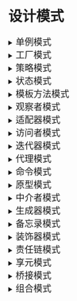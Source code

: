 # 设计模式
<details>
  <summary><font size= 4>单例模式</font></summary>
  <pre>

   ## 简介：
    通过单例方式创建的类在当前进程中只有一个实例，并且会自行实例化向整个系统提供。
   ## 应用场景：
    在软件生命周期中，某个对象只会被实例化一次，例如游戏中的事件控制器等。
</pre>
  <pre>

<font face="verdana" size =4 color = #9370DB>单线程中的单例模式:</font>

```C#
public class Singleton
{
    private Singleton(){}
    private  static Singleton instance;

    public static Singleton GetSingleton()
    {
        if(instance==null)
        {
            instance = new Singleton();
        }
        return instance;
    }
}
```
    这里的if判断是为了保证只有在第一次调用单例时才会被实例化，避免了内存的浪费
    但若在多线程中，如果同时两个动作都判断这个对象为空, 那么这个对象就会被创建2次，这违背了单例模式的初衷。
  </pre>
<pre>

<font face="verdana" size =4 color = #9370DB>多线程单例:</font>

```C#
public seald  class Singleton
{
    private Singleton(){}
    private volatile static Singleton instance;
    private static readonly object Singleton_Lock = new object();

    public static Singleton GetSingleton()
    {

        if(instance==null)//外层if判断_instance不为null时，直接返回实例，避免每次获取实例时进行锁定，节省了性能损耗
        {
            lock (Singleton_Lock)
            {
                if (instance == null)
                {
                    instance = new Singleton();
                }
            }
        }
        return instance;
    }
}
```
    由于互斥锁的存在，虽然保证了同步机制，但也损耗了性能,系统中应该尽量减少lock的使用（也就是排队执行的情况），即根据阿姆达尔定律：S=1/(a+(1-a)/n)，其中S 为加速比，a 为串行计算部分，n为并行计算节点，在并行计算节点一定的情况下，要想增加系统的速度，必须减少串行部分，因为串行意味着，一个人做的时候，其他人必须等着。因此需要在外层再次进行对是否已经进行实例化的判断，这样如果不为空，就不用再次进行lock操作。

    volatile关键字:个线程同时访问一个变量，CLR为允许每个线程进行本地缓存(即重排序)，这就导致了变量的不一致性,而volatitle将禁止重排序。被volatile关键字修饰的变量，具有易变性。所谓的易变性，在汇编层面反映出来，就是两条语句，下一条语句不会直接使用上一条语句对应的volatile变量的寄存器内容，而是重新从内存中读取。
    (重排序在多线程中的影响)：若A线程只分配了地址但未初始化实例，但B线程认为由于已经分配好地址则已经初始化完毕，此时若返回实例，则变量不一致
  </pre>
  <pre>

<font face="verdana" size =4 color = #9370DB>多线程单例优化————Lazy的延迟加载:</font>

```C#
public sealed class Singleton
{
    private Singleton(){}
    private static readonly Lazy<Singleton> instance = new Lazy<Singleton>(() => new Singleton());

    public static Singleton Instance
    {
        get
        {
            return instance.Value;
        }
    }
}
```
    Lazy<T>y作为 .NET Framework 4.0引入的惰性关键字，用来实现对象的延迟初始化，从而优化系统的性能。延迟初始化就是将对象的初始化延迟到第一次使用该对象时。
    Lazy<T> 对象初始化默认是线程安全的，在多线程环境下，第一个访问 Lazy<T> 对象的 Value 属性的线程将初始化 Lazy<T> 对象，以后访问的线程都将使用第一次初始化的数据。
  </pre>
</details>

<details>
  <summary><font size= 4>工厂模式</font></summary>
<pre>

   ## 应用场景：
    工厂模式是一种面向创建的设计模式，用户不需要知道对象是如何创建的，只需要在需要时向工厂中获取。

</pre>
  <pre>
  
  <font face="verdana" size =4 color = #9370DB>简单工厂(Simple Fatory Pattern):</font>

   ![SampleFatory](https://raw.githubusercontent.com/Gatongone/ImageContainer/main/UML/Factory.png)


    结构为：
        -Product 抽象产品类（可以是接口）：封装了产品的抽象方法
        -ProductA、B 具体产品类：实现了父类的抽象方法（接口），是简单工厂创建的目标，是抽象产品的实例
        -SimpleFactory 工厂：负责创建所有产品的内部逻辑，可以被外界直接调用，创建所需的对象
    
    缺点：
        若产品类增加，则需要增加工厂switch的判断破坏了开闭原则（允许新增类来扩展功能，不允许被修改原类代码）


```c#

    public abstract class Product//抽象产品类
    {
        public abstract string getName();
    }
    public class ProductA:Product//具体产品B
    {
        private string name{ get; set; }
        public override string getName()
        {
            return this.name;
        }
    }
    public class ProductB:Product//具体产品A
    {
        private string name{ get; set; }
        public override string getName()
        {
            return this.name;
        }
    } 
    public  class SimpleFactory//工厂类
    {
        public Product createProduct(string name)
        {
            switch (name)
            {
                case "A":
                        ProductA A = new ProductA();
                        System.Console.WriteLine("产品A被创建！");return A;
                        break;
                case "B":
                        ProductB B = new ProductB();
                        System.Console.WriteLine("产品B被创建！");return B; 
                        break;
                default:break;
            }
            return null;
        }
    }
    public class MainTest//测试类
    {
        public static void Main(string[] args)
        {
            SimpleFactory factory = new SimpleFactory();
            Product A = fatory.createProduct("A");
            Product B = fatory.createProduct("B");
        }
    }
```

</pre>
  <pre>
  <font face="verdana" size =4 color = #9370DB>工厂方法模式(Factory Method):

  </font>

   ![Factory Method](https://raw.githubusercontent.com/Gatongone/ImageContainer/main/UML/Factory%20Method.png)

    结构为：
        -Product 抽象产品类（可以是接口）：封装了产品的抽象方法
        -ProductA、B 具体产品类：实现了父类的抽象方法（接口），是简单工厂创建的目标，是抽象产品的实例
        -FactoryA、B 工厂：负责创建某一类产品，可以被外界直接调用，创建所需的对象

    若产品类增加，则只需要增加工厂，这符合了开闭原则，但同时会使代码量和逻辑变得繁琐    

```c#
    public abstract class Product//产品抽象类
    {
        public abstract string getName();
    }
    public abstract class abstructFactory//工厂抽象类
    {
        public abstract Product createProduct(string name);
    }
    public class ProductA:ProductB//具体产品A
    {
        private string name{ get; set; }
        public ProductA(string name)
        {
            this.name =name;;
        }
        public override string getName()
        {
            return this.name;
        }
    }
    public class ProductB:Product//具体产品B
    {
        private string name{ get; set; }
        public ProductB(string name)
        {
            this.name =name;;
        }
        public override string getName()
        {
            return this.name;
        }
    } 
    public class FactoryA:abstructFactory//工厂A，负责创建产品A
    {
        public override Product createProduct(string name)
        {
            System.Console.WriteLine($"产品{name}被工厂A创建!");
            return new ProductA(name);
        }
    }
    public class FactoryB:abstructFactory//工厂B，负责创建产品B
    {
        public override Product createProduct(string name)
        {
            System.Console.WriteLine($"产品{name}被工厂B创建!");            
            return new ProductB(name);
        }
    }
    public class MainTest//测试类
    {
        public static void Main(string[] args)
        {
            FactoryA factoryA = new FactoryA();
            FactoryB factoryB = new FactoryB();
            Product A = factoryA.createProduct("A");
            Product B = factoryB.createProduct("B");
        }
    }
```
   </pre>
   <pre>
<font face="verdana" size =4 color = #9370DB>抽象工厂模式(Abstract Factory):

</font>

   ![abstructFactory](https://raw.githubusercontent.com/Gatongone/ImageContainer/main/UML/abstructFactory.png)

    结构为：
        -Product 抽象产品基类（可以是接口）：封装了产品的抽象方法
        -Phone、Shoes 抽象产品子类：继承了产品基类，是某一类产品的大类
        -Iphone、Huawei、Nike、Adidas：具体产品类：实现了父类的抽象方法（接口），是简单工厂创建的目标，是抽象产品的实例
        -FactoryA、B 工厂：负责创建某几个大类的产品，可以被外界直接调用，创建所需的对象

    在工厂方法模式的基础上新增一类产品，使得工厂可以生成多种类型的产品，此时应注意工厂类对产品大类的筛选应符合开闭原则，可以用泛型或产品基类的方法实现

```c#
    public abstract class Product//产品抽象类
    {
    }
    public abstract class Phone : Product//手机抽象类,继承了产品类
    {
    }
    public abstract class Shoes : Product//鞋抽象类，继承了产品类
    {
    }
    public abstract class abstructFactory//工厂抽象类
    {
        public abstract Product createProduct();
    }

    public class Huawei:Phone//华为手机，继承了手机抽象类
    {
        public Huawei()
        {
            System.Console.WriteLine("Huawei");
        }
    }
    public class Iphone:Phone//苹果手机，继承了手机抽象类
    {
        public Iphone()
        {
            System.Console.WriteLine("Iphone");
        }
    } 
    public class Adidas:Shoes//阿迪鞋，继承了鞋抽象类
    {
        public Adidas()
        {
           System.Console.WriteLine("Adidas");
        }
        
    }
    public class Nike:Shoes//耐克鞋，继承了鞋抽象类
    {
        public Nike()
        {
            System.Console.WriteLine("Nike");
        }
    }    
    public class FactoryA<T>:abstructFactory where T:Product,new()//A工厂，可以生产手机和鞋
    {
        public override T createProduct()
        {
            System.Console.Write("工厂A创建了");
            return new T();
        }
    }
    public class FactoryB<T>:abstructFactory where T:Product,new()//B工厂，可以生产手机和鞋
    {
        public override T createProduct()
        {
            System.Console.Write("工厂B创建了");
            return new T();
        }
    }
    public class MainTest//测试类
    {
        public static void Main(string[] args)
        {
            FactoryA<Iphone> factoryA = new FactoryA<Iphone>();
            FactoryB<Nike> factoryB = new FactoryB<Nike>();
            Phone A = factoryA.createProduct();
            Shoes B = factoryB.createProduct();
        }
    }
```

   </pre>

</details>



<details>
  <summary><font size= 4>策略模式</font></summary>
  <pre>



  </pre>
</details>



<details>
  <summary><font size= 4>状态模式</font></summary>
  <pre>



  </pre>
</details>



<details>
  <summary><font size= 4>模板方法模式</font></summary>
  <pre>



  </pre>
</details>



<details>
  <summary><font size= 4>观察者模式</font></summary>
  <pre>



  </pre>
</details>

<details>
  <summary><font size= 4>适配器模式</font></summary>
  <pre>



  </pre>
</details>

<details>
  <summary><font size= 4>访问者模式</font></summary>
  <pre>



  </pre>
</details>



<details>
  <summary><font size= 4>迭代器模式</font></summary>
  <pre>



  </pre>
</details>

<details>
  <summary><font size= 4>代理模式</font></summary>
  <pre>



  </pre>
</details>

<details>
  <summary><font size= 4>命令模式</font></summary>
  <pre>



  </pre>
</details>

<details>
  <summary><font size= 4>原型模式</font></summary>
  <pre>



  </pre>
</details>

<details>
  <summary><font size= 4>中介者模式</font></summary>
  <pre>



  </pre>
</details>

<details>
  <summary><font size= 4>生成器模式</font></summary>
  <pre>



  </pre>
</details>

<details>
  <summary><font size= 4>备忘录模式</font></summary>
  <pre>



  </pre>
</details>

<details>
  <summary><font size= 4>装饰器模式</font></summary>
  <pre>



  </pre>
</details>

<details>
  <summary><font size= 4>责任链模式</font></summary>
  <pre>



  </pre>
</details>

<details>
  <summary><font size= 4>享元模式</font></summary>
  <pre>



  </pre>
</details>

<details>
  <summary><font size= 4>桥接模式</font></summary>
  <pre>



  </pre>
</details>

<details>
  <summary><font size= 4>组合模式</font></summary>
  <pre>



  </pre>
</details>

